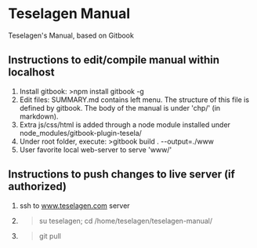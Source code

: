Teselagen Manual
==
Teselagen's Manual, based on Gitbook

Instructions to edit/compile manual within localhost
--
1. Install gitbook: >npm install gitbook -g
2. Edit files: SUMMARY.md contains left menu. The structure of this file is defined by gitbook. The body of the manual is under 'chp/' (in markdown). 
3. Extra js/css/html is added through a node module installed under node_modules/gitbook-plugin-tesela/
4. Under root folder, execute: >gitbook build . --output=./www
5. User favorite local web-server to serve 'www/'


Instructions to push changes to live server (if authorized)
--
1. ssh to www.teselagen.com server 
2. >su teselagen; cd /home/teselagen/teselagen-manual/
3. >git pull
